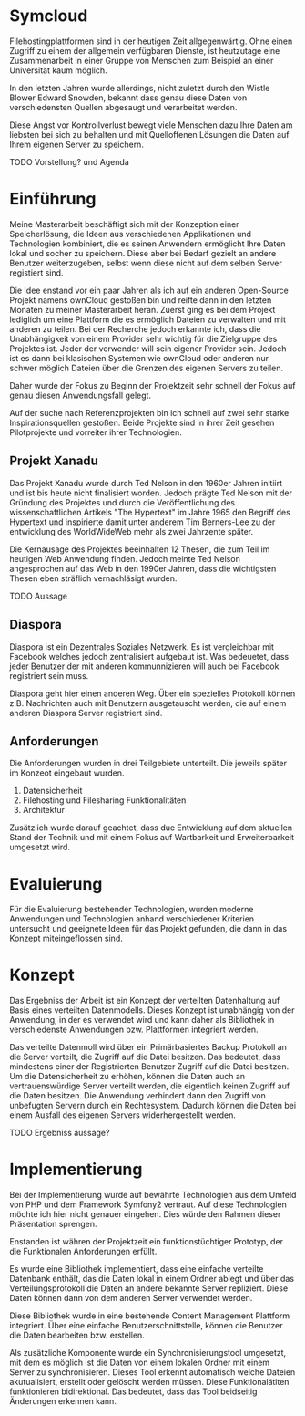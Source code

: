 # Symcloud

Filehostingplattformen sind in der heutigen Zeit allgegenwärtig. Ohne einen Zugriff zu einem
der allgemein verfügbaren Dienste, ist heutzutage eine Zusammenarbeit in einer Gruppe von
Menschen zum Beispiel an einer Universität kaum möglich.

In den letzten Jahren wurde allerdings, nicht zuletzt durch den Wistle Blower Edward Snowden,
bekannt dass genau diese Daten von verschiedensten Quellen abgesaugt und verarbeitet werden.
 
Diese Angst vor Kontrollverlust bewegt viele Menschen dazu Ihre Daten am liebsten bei sich zu
behalten und mit Quelloffenen Lösungen die Daten auf Ihrem eigenen Server zu speichern.

TODO Vorstellung? und Agenda

# Einführung

Meine Masterarbeit beschäftigt sich mit der Konzeption einer Speicherlösung, die Ideen aus
verschiedenen Applikationen und Technologien kombiniert, die es seinen Anwendern ermöglicht
Ihre Daten lokal und socher zu speichern. Diese aber bei Bedarf gezielt an andere Benutzer
weiterzugeben, selbst wenn diese nicht auf dem selben Server registiert sind.

Die Idee enstand vor ein paar Jahren als ich auf ein anderen Open-Source Projekt namens ownCloud
gestoßen bin und reifte dann in den letzten Monaten zu meiner Masterarbeit heran. Zuerst ging
es bei dem Projekt lediglich um eine Plattform die es ermöglich Dateien zu verwalten und mit 
anderen zu teilen. Bei der Recherche jedoch erkannte ich, dass die Unabhängigkeit von einem 
Provider sehr wichtig für die Zielgruppe des Projektes ist. Jeder der verwender will sein 
eigener Provider sein. Jedoch ist es dann bei klasischen Systemen wie ownCloud oder anderen 
nur schwer möglich Dateien über die Grenzen des eigenen Servers zu teilen.

Daher wurde der Fokus zu Beginn der Projektzeit sehr schnell der Fokus auf genau diesen
Anwendungsfall gelegt.

Auf der suche nach Referenzprojekten bin ich schnell auf zwei sehr starke Inspirationsquellen
gestoßen. Beide Projekte sind in ihrer Zeit gesehen Pilotprojekte und vorreiter ihrer 
Technologien.

## Projekt Xanadu

Das Projekt Xanadu wurde durch Ted Nelson in den 1960er Jahren initiirt und ist bis heute
nicht finalisiert worden. Jedoch prägte Ted Nelson mit der Gründung des Projektes und durch
die Veröffentlichung des wissenschaftlichen Artikels "The Hypertext" im Jahre 1965 den Begriff 
des Hypertext und inspirierte damit unter anderem Tim Berners-Lee zu der entwicklung des
WorldWideWeb mehr als zwei Jahrzente später.

Die Kernausage des Projektes beeinhalten 12 Thesen, die zum Teil im heutigen Web Anwendung
finden. Jedoch meinte Ted Nelson angesprochen auf das Web in den 1990er Jahren, dass die
wichtigsten Thesen eben sträflich vernachläsigt wurden.

TODO Aussage

## Diaspora

Diaspora ist ein Dezentrales Soziales Netzwerk. Es ist vergleichbar mit Facebook welches
jedoch zentralisiert aufgebaut ist. Was bedeuetet, dass jeder Benutzer der mit anderen
kommunnizieren will auch bei Facebook registriert sein muss.

Diaspora geht hier einen anderen Weg. Über ein spezielles Protokoll können z.B. Nachrichten
auch mit Benutzern ausgetauscht werden, die auf einem anderen Diaspora Server registriert
sind.

## Anforderungen

Die Anforderungen wurden in drei Teilgebiete unterteilt. Die jeweils später im Konzeot
eingebaut wurden.

1. Datensicherheit
2. Filehosting und Filesharing Funktionalitäten
3. Architektur

Zusätzlich wurde darauf geachtet, dass due Entwicklung auf dem aktuellen Stand der Technik
und mit einem Fokus auf Wartbarkeit und Erweiterbarkeit umgesetzt wird. 

# Evaluierung

Für die Evaluierung bestehender Technologien, wurden moderne Anwendungen und Technologien
anhand verschiedener Kriterien untersucht und geeignete Ideen für das Projekt gefunden, die
dann in das Konzept miteingeflossen sind.

# Konzept

Das Ergebniss der Arbeit ist ein Konzept der verteilten Datenhaltung auf Basis eines
verteilten Datenmodells. Dieses Konzept ist unabhängig von der Anwendung, in der es verwendet
wird und kann daher als Bibliothek in verschiedenste Anwendungen bzw. Plattformen integriert
werden.

Das verteilte Datenmoll wird über ein Primärbasiertes Backup Protokoll an die Server verteilt,
die Zugriff auf die Datei besitzen. Das bedeutet, dass mindestens einer der Registrierten
Benutzer Zugriff auf die Datei besitzen. Um die Datensicherheit zu erhöhen, können die Daten
auch an vertrauenswürdige Server verteilt werden, die eigentlich keinen Zugriff auf die Daten
besitzen. Die Anwendung verhindert dann den Zugriff von unbefugten Servern durch ein Rechtesystem.
Dadurch können die Daten bei einem Ausfall des eigenen Servers widerhergestellt werden.
 
TODO Ergebniss aussage?
 
# Implementierung

Bei der Implementierung wurde auf bewährte Technologien aus dem Umfeld von PHP und dem Framework
Symfony2 vertraut. Auf diese Technologien möchte ich hier nicht genauer eingehen. Dies würde den
Rahmen dieser Präsentation sprengen.
 
Enstanden ist währen der Projektzeit ein funktionstüchtiger Prototyp, der die Funktionalen
Anforderungen erfüllt.
 
Es wurde eine Bibliothek implementiert, dass eine einfache verteilte Datenbank enthält, das die
Daten lokal in einem Ordner ablegt und über das Verteilungsprotokoll die Daten an andere bekannte
Server repliziert. Diese Daten können dann von dem anderen Server verwendet werden.

Diese Bibliothek wurde in eine bestehende Content Management Plattform integriert. Über eine
einfache Benutzerschnittstelle, können die Benutzer die Daten bearbeiten bzw. erstellen.

Als zusätzliche Komponente wurde ein Synchronisierungstool umgesetzt, mit dem es möglich ist die
Daten von einem lokalen Ordner mit einem Server zu synchronisieren. Dieses Tool erkennt automatisch
welche Dateien akutualisiert, erstellt oder gelöscht werden müssen. Diese Funktionalätiten
funktionieren bidirektional. Das bedeutet, dass das Tool beidseitig Änderungen erkennen kann.
